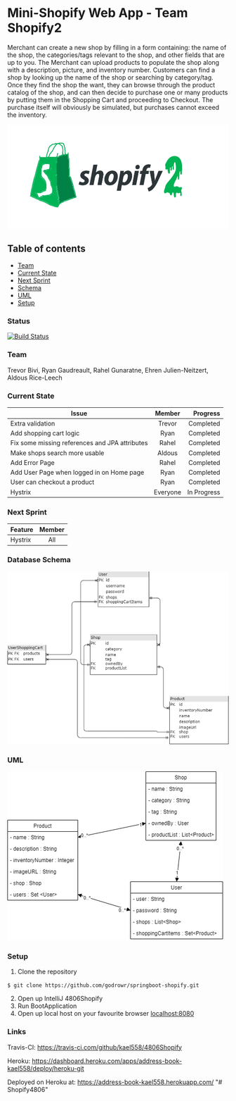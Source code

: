 # Mini-Shopify Web App - Team Shopify2 #
Merchant can create a new shop by filling in a form containing: the name of the shop, the categories/tags relevant to the shop, and other fields that are up to you. The Merchant can upload products to populate the shop along with a description, picture, and inventory number. Customers can find a shop by looking up the name of the shop or searching by category/tag. Once they find the shop the want, they can browse through the product catalog of the shop, and can then decide to purchase one or many products by putting them in the Shopping Cart and proceeding to Checkout. The purchase itself will obviously be simulated, but purchases cannot exceed the inventory.

![logo that says "Shopify 2"](src/main/resources/static/shoppe2Better.png)

## Table of contents
* [Team](#team)
* [Current State](#current-state)
* [Next Sprint](#next-sprint)
* [Schema](#database-schema)
* [UML](#uml)
* [Setup](#setup)


### Status
[![Build Status](https://travis-ci.com/kael558/4806Shopify.svg?token=7qt1KNP81Rb6CuvK9beU&branch=master)](https://travis-ci.com/kael558/4806Shopify)

### Team
Trevor Bivi, Ryan Gaudreault, Rahel Gunaratne, Ehren Julien-Neitzert, Aldous Rice-Leech

### Current State 
| Issue       | Member           | Progress |
| ------------- |:-------------:| -----:|
| Extra validation | Trevor | Completed
| Add shopping cart logic | Ryan | Completed
| Fix some missing references and JPA attributes | Rahel | Completed
| Make shops search more usable | Aldous | Completed
| Add Error Page | Rahel |  Completed
| Add User Page when logged in on Home page | Ryan |  Completed
| User can checkout a product | Ryan |  Completed
| Hystrix | Everyone | In Progress

### Next Sprint
| Feature       | Member           | 
| ------------- |:-------------:| 
| Hystrix  | All | 

### Database Schema
  ![4806schema](docs/DataBaseSchema.png)


### UML 
![UML Diagram for Model](docs/ModelUMLDiagram.png)

### Setup
1. Clone the repository
```
$ git clone https://github.com/godrowr/springboot-shopify.git
```
2. Open up IntelliJ 4806Shopify
3. Run BootApplication
4. Open up local host on your favourite browser
[localhost:8080](https://localhost:8080)

### **Links**

Travis-CI: 
https://travis-ci.com/github/kael558/4806Shopify

Heroku: 
https://dashboard.heroku.com/apps/address-book-kael558/deploy/heroku-git

Deployed on Heroku at: 
https://address-book-kael558.herokuapp.com/
"# Shopify4806" 
